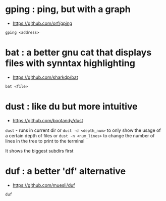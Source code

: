 # gping : ping, but with a graph
- https://github.com/orf/gping

`gping <address>`

# bat : a better gnu cat that displays files with synntax highlighting
- https://github.com/sharkdp/bat

`bat <file>`

# dust : like du but more intuitive
- https://github.com/bootandy/dust

`dust` - runs in current dir
or `dust -d <depth_num>` to only show the usage of a certain depth of files
or `dust -n <num_lines>` to change the number of lines in the tree to print to the terminal

It shows the biggest subdirs first

# duf : a better 'df' alternative
- https://github.com/muesli/duf

`duf`
